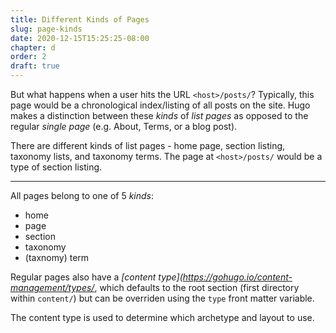 ```yaml
---
title: Different Kinds of Pages
slug: page-kinds
date: 2020-12-15T15:25:25-08:00
chapter: d
order: 2
draft: true
---
```


But what happens when a user hits the URL `<host>/posts/`? Typically, this page would be a chronological  index/listing of all posts on the site. Hugo makes a distinction between these _kinds_ of _list pages_ as opposed to the regular _single page_ (e.g. About, Terms, or a blog post).

There are different kinds of list pages - home page, section listing, taxonomy lists, and taxonomy terms. The page at `<host>/posts/` would be a type of section listing.

---


All pages belong to one of 5 _kinds_:

- home
- page
- section
- taxonomy
- (taxnomy) term

Regular pages also have a _[content type](https://gohugo.io/content-management/types/_, which defaults to the root section (first directory within `content/`) but can be overriden using the `type` front matter variable.

The content type is used to determine which archetype and layout to use.
